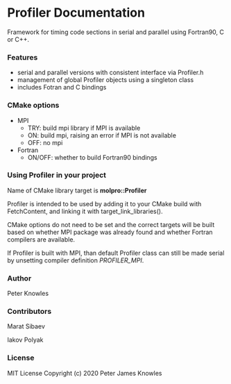Profiler Documentation
======================

Framework for timing code sections in serial and parallel using Fortran90, C or C++.

### Features
  * serial and parallel versions with consistent interface via Profiler.h
  * management of global Profiler objects using a singleton class
  * includes Fotran and C bindings
  
### CMake options
  * MPI
    - TRY: build mpi library if MPI is available
    - ON: build mpi, raising an error if MPI is not available
    - OFF: no mpi
  * Fortran
    - ON/OFF: whether to build Fortran90 bindings
    
### Using Profiler in your project
Name of CMake library target is **molpro::Profiler**

Profiler is intended to be used by adding it to your CMake build with FetchContent,
and linking it with target_link_libraries().

CMake options do not need to be set and the correct targets will be built
based on whether MPI package was already found and 
whether Fortran compilers are available.

If Profiler is built with MPI, than default Profiler class can still be made serial
by unsetting compiler definition *PROFILER_MPI*.

### Author
Peter Knowles

### Contributors
Marat Sibaev

Iakov Polyak

### License

MIT License
Copyright (c) 2020 Peter James Knowles
